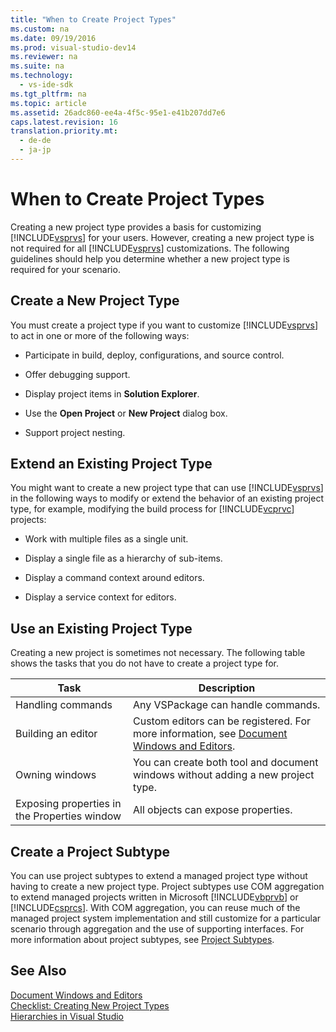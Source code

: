 ```yaml
---
title: "When to Create Project Types"
ms.custom: na
ms.date: 09/19/2016
ms.prod: visual-studio-dev14
ms.reviewer: na
ms.suite: na
ms.technology: 
  - vs-ide-sdk
ms.tgt_pltfrm: na
ms.topic: article
ms.assetid: 26adc860-ee4a-4f5c-95e1-e41b207dd7e6
caps.latest.revision: 16
translation.priority.mt: 
  - de-de
  - ja-jp
---
```

# When to Create Project Types
Creating a new project type provides a basis for customizing [!INCLUDE[vsprvs](../vs140/includes/vsprvs_md.md)] for your users. However, creating a new project type is not required for all [!INCLUDE[vsprvs](../vs140/includes/vsprvs_md.md)] customizations. The following guidelines should help you determine whether a new project type is required for your scenario.  
  
## Create a New Project Type  
 You must create a project type if you want to customize [!INCLUDE[vsprvs](../vs140/includes/vsprvs_md.md)] to act in one or more of the following ways:  
  
-   Participate in build, deploy, configurations, and source control.  
  
-   Offer debugging support.  
  
-   Display project items in **Solution Explorer**.  
  
-   Use the **Open Project** or **New Project** dialog box.  
  
-   Support project nesting.  
  
## Extend an Existing Project Type  
 You might want to create a new project type that can use [!INCLUDE[vsprvs](../vs140/includes/vsprvs_md.md)] in the following ways to modify or extend the behavior of an existing project type, for example, modifying the build process for [!INCLUDE[vcprvc](../vs140/includes/vcprvc_md.md)] projects:  
  
-   Work with multiple files as a single unit.  
  
-   Display a single file as a hierarchy of sub-items.  
  
-   Display a command context around editors.  
  
-   Display a service context for editors.  
  
## Use an Existing Project Type  
 Creating a new project is sometimes not necessary. The following table shows the tasks that you do not have to create a project type for.  
  
|Task|Description|  
|----------|-----------------|  
|Handling commands|Any VSPackage can handle commands.|  
|Building an editor|Custom editors can be registered. For more information, see [Document Windows and Editors](assetId:///603625e1-62b6-413a-bc44-089346e166bc).|  
|Owning windows|You can create both tool and document windows without adding a new project type.|  
|Exposing properties in the Properties window|All objects can expose properties.|  
  
## Create a Project Subtype  
 You can use project subtypes to extend a managed project type without having to create a new project type. Project subtypes use COM aggregation to extend managed projects written in Microsoft [!INCLUDE[vbprvb](../vs140/includes/vbprvb_md.md)] or [!INCLUDE[csprcs](../vs140/includes/csprcs_md.md)]. With COM aggregation, you can reuse much of the managed project system implementation and  still customize for a particular scenario through aggregation and the use of supporting interfaces. For more information about project subtypes, see [Project Subtypes](../Topic/Project%20Subtypes.md).  
  
## See Also  
 [Document Windows and Editors](assetId:///603625e1-62b6-413a-bc44-089346e166bc)   
 [Checklist: Creating New Project Types](../Topic/Checklist:%20Creating%20New%20Project%20Types.md)   
 [Hierarchies in Visual Studio](../Topic/Hierarchies%20in%20Visual%20Studio.md)